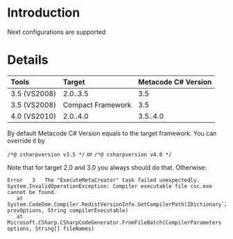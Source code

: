 # Introduction #

Next configurations are supported

# Details #

|Tools|Target|Metacode C# Version|
|:----|:-----|:------------------|
|3.5 (VS2008)|2.0..3.5|3.5|
|3.5 (VS2008)|Compact Framework|3.5|
|4.0 (VS2010)|2.0..4.0|3.5..4.0|

By default Metacode C# Version equals to the target framework. You can override it by

`/*@ csharpversion v3.5 */`
or
`/*@ csharpversion v4.0 */`

Note that for target 2.0 and 3.0 you always should do that. Otherwise:

```
Error	3	The "ExecuteMetaCreator" task failed unexpectedly.
System.InvalidOperationException: Compiler executable file csc.exe cannot be found.
   at System.CodeDom.Compiler.RedistVersionInfo.GetCompilerPath(IDictionary`2 provOptions, String compilerExecutable)
   at Microsoft.CSharp.CSharpCodeGenerator.FromFileBatch(CompilerParameters options, String[] fileNames)
```